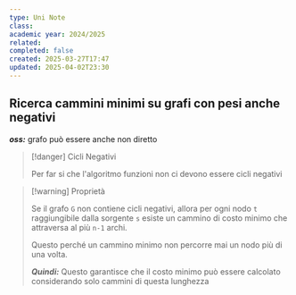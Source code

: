 ```yaml
---
type: Uni Note
class: 
academic year: 2024/2025
related: 
completed: false
created: 2025-03-27T17:47
updated: 2025-04-02T23:30
---
```

## Ricerca cammini minimi su grafi con pesi anche negativi

***oss:*** grafo può essere anche non diretto

>[!danger] Cicli Negativi
>
>Per far si che l'algoritmo funzioni non ci devono essere cicli negativi

>[!warning] Proprietà
>
>Se il grafo `G` non contiene cicli negativi, allora per ogni nodo `t` raggiungibile dalla sorgente `s` esiste un cammino di costo minimo che attraversa al più `n-1` archi.
>
>Questo perché un cammino minimo non percorre mai un nodo più di una volta.
>
>***Quindi:*** Questo garantisce che il costo minimo può essere calcolato considerando solo cammini di questa lunghezza

